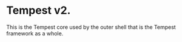 # Tempest v2.

This is the Tempest core used by the outer shell that is the Tempest framework as a whole.